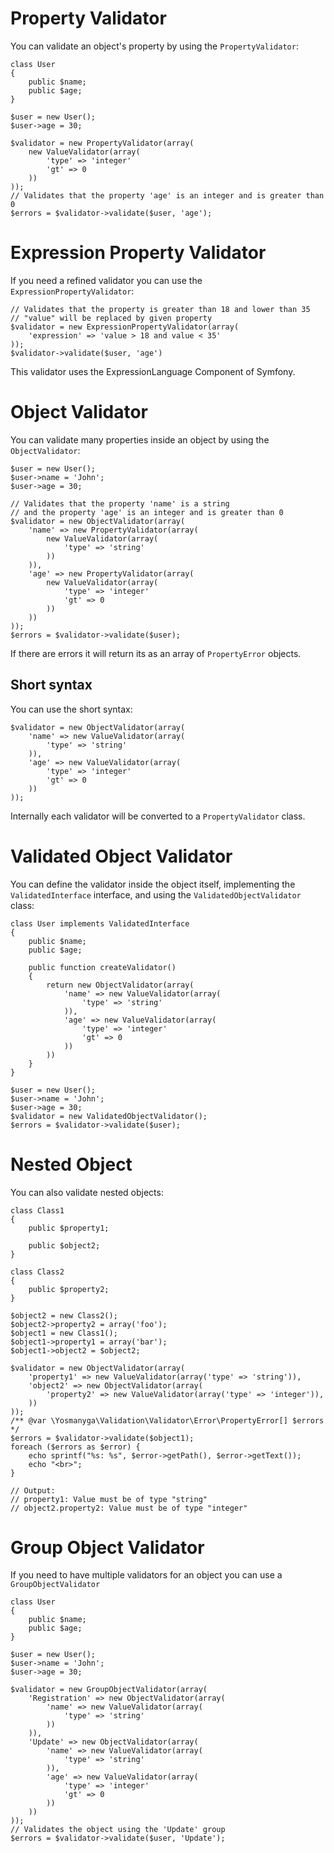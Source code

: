 # Property Validator

You can validate an object's property by using the ```PropertyValidator```:

    class User
    {
        public $name;
        public $age;
    }

    $user = new User();
    $user->age = 30;

    $validator = new PropertyValidator(array(
        new ValueValidator(array(
            'type' => 'integer'
            'gt' => 0
        ))
    ));
    // Validates that the property 'age' is an integer and is greater than 0
    $errors = $validator->validate($user, 'age');

# Expression Property Validator

If you need a refined validator you can use the ```ExpressionPropertyValidator```:

    // Validates that the property is greater than 18 and lower than 35
    // "value" will be replaced by given property
    $validator = new ExpressionPropertyValidator(array(
        'expression' => 'value > 18 and value < 35'
    ));
    $validator->validate($user, 'age')

This validator uses the ExpressionLanguage Component of Symfony.

# Object Validator

You can validate many properties inside an object by using the ```ObjectValidator```:

    $user = new User();
    $user->name = 'John';
    $user->age = 30;

    // Validates that the property 'name' is a string
    // and the property 'age' is an integer and is greater than 0
    $validator = new ObjectValidator(array(
        'name' => new PropertyValidator(array(
            new ValueValidator(array(
                'type' => 'string'
            ))
        )),
        'age' => new PropertyValidator(array(
            new ValueValidator(array(
                'type' => 'integer'
                'gt' => 0
            ))
        ))
    ));
    $errors = $validator->validate($user);

If there are errors it will return its as an array of ```PropertyError```
objects.

## Short syntax

You can use the short syntax:

    $validator = new ObjectValidator(array(
        'name' => new ValueValidator(array(
            'type' => 'string'
        )),
        'age' => new ValueValidator(array(
            'type' => 'integer'
            'gt' => 0
        ))
    ));

Internally each validator will be converted to a ```PropertyValidator``` class.

# Validated Object Validator

You can define the validator inside the object itself, implementing the
```ValidatedInterface``` interface, and using the ```ValidatedObjectValidator```
class:

    class User implements ValidatedInterface
    {
        public $name;
        public $age;

        public function createValidator()
        {
            return new ObjectValidator(array(
                'name' => new ValueValidator(array(
                    'type' => 'string'
                )),
                'age' => new ValueValidator(array(
                    'type' => 'integer'
                    'gt' => 0
                ))
            ))
        }
    }

    $user = new User();
    $user->name = 'John';
    $user->age = 30;
    $validator = new ValidatedObjectValidator();
    $errors = $validator->validate($user);

# Nested Object

You can also validate nested objects:

    class Class1
    {
        public $property1;

        public $object2;
    }

    class Class2
    {
        public $property2;
    }

    $object2 = new Class2();
    $object2->property2 = array('foo');
    $object1 = new Class1();
    $object1->property1 = array('bar');
    $object1->object2 = $object2;

    $validator = new ObjectValidator(array(
        'property1' => new ValueValidator(array('type' => 'string')),
        'object2' => new ObjectValidator(array(
            'property2' => new ValueValidator(array('type' => 'integer')),
        ))
    ));
    /** @var \Yosmanyga\Validation\Validator\Error\PropertyError[] $errors */
    $errors = $validator->validate($object1);
    foreach ($errors as $error) {
        echo sprintf("%s: %s", $error->getPath(), $error->getText());
        echo "<br>";
    }

    // Output:
    // property1: Value must be of type "string"
    // object2.property2: Value must be of type "integer"

# Group Object Validator

If you need to have multiple validators for an object you can use a
```GroupObjectValidator```

    class User
    {
        public $name;
        public $age;
    }

    $user = new User();
    $user->name = 'John';
    $user->age = 30;

    $validator = new GroupObjectValidator(array(
        'Registration' => new ObjectValidator(array(
            'name' => new ValueValidator(array(
                'type' => 'string'
            ))
        )),
        'Update' => new ObjectValidator(array(
            'name' => new ValueValidator(array(
                'type' => 'string'
            )),
            'age' => new ValueValidator(array(
                'type' => 'integer'
                'gt' => 0
            ))
        ))
    ));
    // Validates the object using the 'Update' group
    $errors = $validator->validate($user, 'Update');
